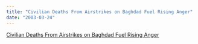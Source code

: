 ```yaml
---
title: "Civilian Deaths From Airstrikes on Baghdad Fuel Rising Anger"
date: "2003-03-24"
---
```


[Civilian Deaths From Airstrikes on Baghdad Fuel Rising Anger](http://articles.latimes.com/2003/mar/25/news/war-baghdad25)
